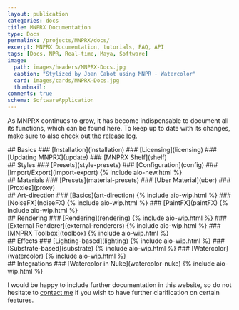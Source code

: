 ```yaml
---
layout: publication
categories: docs
title: MNPRX Documentation
type: Docs
permalink: /projects/MNPRX/docs/
excerpt: MNPRX Documentation, tutorials, FAQ, API
tags: [Docs, NPR, Real-time, Maya, Software]
image:
  path: images/headers/MNPRX-Docs.jpg
  caption: "Stylized by Joan Cabot using MNPR - Watercolor"
  card: images/cards/MNPRX-Docs.jpg
  thumbnail:
comments: true
schema: SoftwareApplication
---
```


As MNPRX continues to grow, it has become indispensable to document all its functions, which can be found here. To keep up to date with its changes, make sure to also check out the [release log](./../release-log).

<div class="doc-element" markdown="1">
## Basics
### [Installation](installation)
### [Licensing](licensing)
### [Updating MNPRX](update)
### [MNPRX Shelf](shelf)
</div>

<div class="doc-element" markdown="1">
## Styles
### [Presets](style-presets)
### [Configuration](config)
### [Import/Export](import-export) {% include aio-new.html %}
</div>

<div class="doc-element" markdown="1">
## Materials
### [Presets](material-presets)
### [Uber Material](uber)
### [Proxies](proxy)
</div>

<div class="doc-element" markdown="1">
## Art-direction
### [Basics](art-direction) {% include aio-wip.html %}
### [NoiseFX](noiseFX) {% include aio-wip.html %}
### [PaintFX](paintFX) {% include aio-wip.html %}
</div>

<div class="doc-element" markdown="1">
## Rendering
### [Rendering](rendering) {% include aio-wip.html %}
### [External Renderer](external-renderers) {% include aio-wip.html %}
### [MNPRX Toolbox](toolbox) {% include aio-wip.html %}
</div>

<div class="doc-element" markdown="1">
## Effects
### [Lighting-based](lighting) {% include aio-wip.html %}
### [Substrate-based](substrate) {% include aio-wip.html %}
### [Watercolor](watercolor) {% include aio-wip.html %}
</div>

<div class="doc-element" markdown="1">
## Integrations
### [Watercolor in Nuke](watercolor-nuke) {% include aio-wip.html %}
</div>


I would be happy to include further documentation in this website, so do not hesitate to [contact me](/about) if you wish to have further clarification on certain features.
